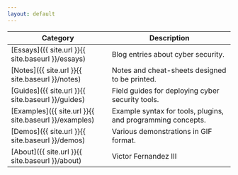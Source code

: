 ```yaml
---
layout: default
---
```


| Category | Description |
|----------|-------------|
| [Essays]({{ site.url }}{{ site.baseurl }}/essays) | Blog entries about cyber security. |
| [Notes]({{ site.url }}{{ site.baseurl }}/notes) | Notes and cheat-sheets designed to be printed. |
| [Guides]({{ site.url }}{{ site.baseurl }}/guides) | Field guides for deploying cyber security tools. |
| [Examples]({{ site.url }}{{ site.baseurl }}/examples) | Example syntax for tools, plugins, and programming concepts. |
| [Demos]({{ site.url }}{{ site.baseurl }}/demos) | Various demonstrations in GIF format. |
| [About]({{ site.url }}{{ site.baseurl }}/about) | Victor Fernandez III |
